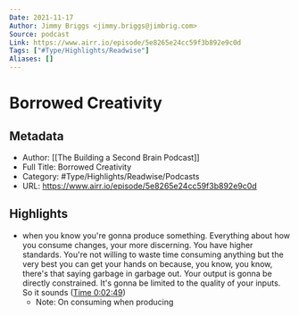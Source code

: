 ```yaml
---
Date: 2021-11-17
Author: Jimmy Briggs <jimmy.briggs@jimbrig.com>
Source: podcast
Link: https://www.airr.io/episode/5e8265e24cc59f3b892e9c0d
Tags: ["#Type/Highlights/Readwise"]
Aliases: []
---
```

# Borrowed Creativity

## Metadata
- Author: [[The Building a Second Brain Podcast]]
- Full Title: Borrowed Creativity
- Category: #Type/Highlights/Readwise/Podcasts
- URL: https://www.airr.io/episode/5e8265e24cc59f3b892e9c0d

## Highlights
- when you know you're gonna produce something. Everything about how you consume changes, your more discerning. You have higher standards. You're not willing to waste time consuming anything but the very best you can get your hands on because, you know, you know, there's that saying garbage in garbage out. Your output is gonna be directly constrained. It's gonna be limited to the quality of your inputs. So it sounds ([Time 0:02:49](https://www.airr.io/quote/5fc5321cbb807d2eb430a573))
    - Note: On consuming when producing
